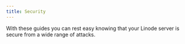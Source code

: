 ```yaml
---
title: Security
---
```


With these guides you can rest easy knowing that your Linode server is secure from a wide range of attacks.
